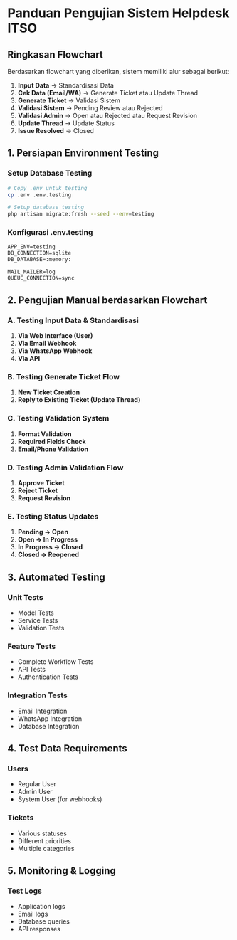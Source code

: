 # Panduan Pengujian Sistem Helpdesk ITSO

## Ringkasan Flowchart
Berdasarkan flowchart yang diberikan, sistem memiliki alur sebagai berikut:
1. **Input Data** → Standardisasi Data
2. **Cek Data (Email/WA)** → Generate Ticket atau Update Thread
3. **Generate Ticket** → Validasi Sistem
4. **Validasi Sistem** → Pending Review atau Rejected
5. **Validasi Admin** → Open atau Rejected atau Request Revision
6. **Update Thread** → Update Status
7. **Issue Resolved** → Closed

## 1. Persiapan Environment Testing

### Setup Database Testing
```bash
# Copy .env untuk testing
cp .env .env.testing

# Setup database testing
php artisan migrate:fresh --seed --env=testing
```

### Konfigurasi .env.testing
```env
APP_ENV=testing
DB_CONNECTION=sqlite
DB_DATABASE=:memory:

MAIL_MAILER=log
QUEUE_CONNECTION=sync
```

## 2. Pengujian Manual berdasarkan Flowchart

### A. Testing Input Data & Standardisasi
1. **Via Web Interface (User)**
2. **Via Email Webhook**
3. **Via WhatsApp Webhook**
4. **Via API**

### B. Testing Generate Ticket Flow
1. **New Ticket Creation**
2. **Reply to Existing Ticket (Update Thread)**

### C. Testing Validation System
1. **Format Validation**
2. **Required Fields Check**
3. **Email/Phone Validation**

### D. Testing Admin Validation Flow
1. **Approve Ticket**
2. **Reject Ticket**
3. **Request Revision**

### E. Testing Status Updates
1. **Pending → Open**
2. **Open → In Progress**
3. **In Progress → Closed**
4. **Closed → Reopened**

## 3. Automated Testing

### Unit Tests
- Model Tests
- Service Tests
- Validation Tests

### Feature Tests
- Complete Workflow Tests
- API Tests
- Authentication Tests

### Integration Tests
- Email Integration
- WhatsApp Integration
- Database Integration

## 4. Test Data Requirements

### Users
- Regular User
- Admin User
- System User (for webhooks)

### Tickets
- Various statuses
- Different priorities
- Multiple categories

## 5. Monitoring & Logging

### Test Logs
- Application logs
- Email logs
- Database queries
- API responses
